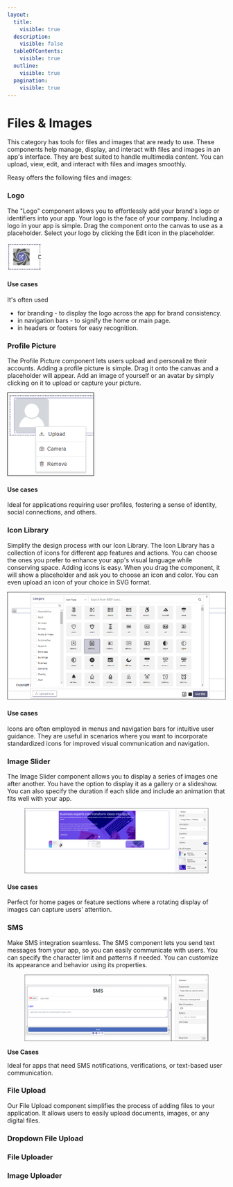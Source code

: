 ```yaml
---
layout:
  title:
    visible: true
  description:
    visible: false
  tableOfContents:
    visible: true
  outline:
    visible: true
  pagination:
    visible: true
---
```


# Files & Images

This category has tools for files and images that are ready to use. These components help manage, display, and interact with files and images in an app's interface. They are best suited to handle multimedia content. You can upload, view, edit, and interact with files and images smoothly.

Reasy offers the following files and images:

### Logo

The "Logo" component allows you to effortlessly add your brand's logo or identifiers into your app. Your logo is the face of your company. Including a logo in your app is simple. Drag the component onto the canvas to use as a placeholder. Select your logo by clicking the Edit icon in the placeholder.

![](../../../../.gitbook/assets/Logo.png)

#### Use cases

It's often used

* for branding - to display the logo across the app for brand consistency.
* in navigation bars - to signify the home or main page.
* in headers or footers for easy recognition.

### Profile Picture

The Profile Picture component lets users upload and personalize their accounts. Adding a profile picture is simple. Drag it onto the canvas and a placeholder will appear. Add an image of yourself or an avatar by simply clicking on it to upload or capture your picture.

![](<../../../../.gitbook/assets/Profile Picture.png>)

#### Use cases

Ideal for applications requiring user profiles, fostering a sense of identity, social connections, and others.&#x20;

### Icon Library

Simplify the design process with our Icon Library. The Icon Library has a collection of icons for different app features and actions. You can choose the ones you prefer to enhance your app's visual language while conserving space. Adding icons is easy. When you drag the component, it will show a placeholder and ask you to choose an icon and color. You can even upload an icon of your choice in SVG format.

![](<../../../../.gitbook/assets/Icon Library.png>)

#### Use cases

Icons are often employed in menus and navigation bars for intuitive user guidance. They are useful in scenarios where you want to incorporate standardized icons for improved visual communication and navigation.

### Image Slider

The Image Slider component allows you to display a series of images one after another. You have the option to display it as a gallery or a slideshow. You can also specify the duration if each slide and include an animation that fits well with your app.&#x20;

<div align="left">

<figure><img src="../../../../.gitbook/assets/Image Slider - with images.png" alt="" width="563"><figcaption></figcaption></figure>

</div>

#### Use cases

Perfect for home pages or feature sections where a rotating display of images can capture users' attention.

### SMS

Make SMS integration seamless. The SMS component lets you send text messages from your app, so you can easily communicate with users. You can specify the character limit and patterns if needed. You can customize its appearance and behavior using its properties.&#x20;

<div align="left">

<figure><img src="../../../../.gitbook/assets/SMS.png" alt="" width="563"><figcaption></figcaption></figure>

</div>

**Use Cases**

Ideal for apps that need SMS notifications, verifications, or text-based user communication.

### File Upload

Our File Upload component simplifies the process of adding files to your application. It allows users to easily upload documents, images, or any digital files.

### Dropdown File Upload

### File Uploader

### Image Uploader

